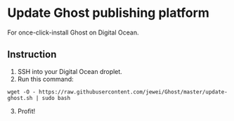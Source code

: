 # Update Ghost publishing platform
For once-click-install Ghost on Digital Ocean.

## Instruction
1. SSH into your Digital Ocean droplet.
2. Run this command:
```
wget -O - https://raw.githubusercontent.com/jewei/Ghost/master/update-ghost.sh | sudo bash
```
3. Profit!
